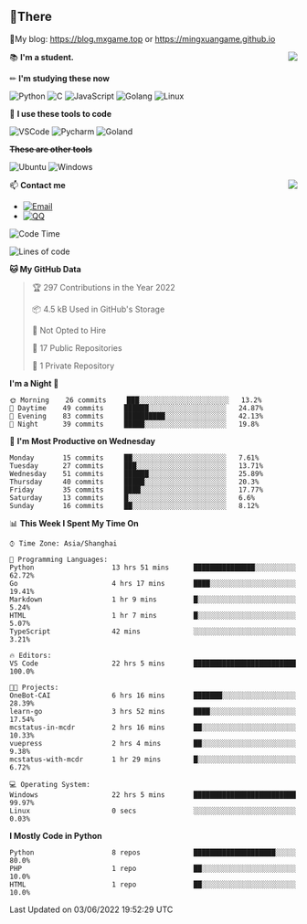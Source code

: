 
## **👏There**

📰My blog: https://blog.mxgame.top or https://mingxuangame.github.io

<img align="right" src="https://github-readme-stats.vercel.app/api/top-langs/?username=MingxuanGame"/>


📚 **I'm a student.**

✏ **I'm studying these now**

![Python](https://img.shields.io/badge/-Python-blue?style=flat-square&logo=Python&logoColor=fff)
![C](https://img.shields.io/badge/-C-585858?style=flat-square&logo=C&logoColor=fff)
![JavaScript](https://img.shields.io/badge/-JavaScript-ffca18?style=flat-square&logo=JavaScript&logoColor=fff)
![Golang](https://img.shields.io/badge/-Go-007d9c?style=flat-square&logo=Go&logoColor=fff)
![Linux](https://img.shields.io/badge/-Linux-black?style=flat-square&logo=Linux&logoColor=fff)

🔨 **I use these tools to code**

![VSCode](https://img.shields.io/badge/-VSCode-blue?style=flat-square&logo=visualstudiocode&logoColor=fff)
![Pycharm](https://img.shields.io/badge/-Pycharm-green?style=flat-square&logo=pycharm&logoColor=fff)
![Goland](https://img.shields.io/badge/-Goland-purple?style=flat-square&logo=goland&logoColor=fff)

 **~~These are other tools~~**

![Ubuntu](https://img.shields.io/badge/-Ubuntu-orange?style=flat-square&logo=Ubuntu&logoColor=fff)
![Windows](https://img.shields.io/badge/-Windows-blue?style=flat-square&logo=Windows&logoColor=fff)

<img align="right" src="https://github-readme-stats.vercel.app/api?username=MingxuanGame" />


📫 **Contact me**

* [![Email](https://img.shields.io/badge/Email-MingxuanGame@outlook.com-1?style=social&logoColor=fff)](mailto:MingxuanGame@outlook.com)
* [![QQ](https://img.shields.io/badge/QQ-1060148379-1?style=social&logoColor=fff)](tencent://AddContact/?fromId=45&fromSubId=1&subcmd=all&uin=1060148379&website=www.oicqzone.com)

<!--START_SECTION:waka-->
![Code Time](http://img.shields.io/badge/Code%20Time-22%20hrs%209%20mins-blue)

![Lines of code](https://img.shields.io/badge/From%20Hello%20World%20I%27ve%20Written-27%20Thousand%20lines%20of%20code-blue)

**🐱 My GitHub Data** 

> 🏆 297 Contributions in the Year 2022
 > 
> 📦 4.5 kB Used in GitHub's Storage 
 > 
> 🚫 Not Opted to Hire
 > 
> 📜 17 Public Repositories 
 > 
> 🔑 1 Private Repository 
 > 
**I'm a Night 🦉** 

```text
🌞 Morning    26 commits     ███░░░░░░░░░░░░░░░░░░░░░░   13.2% 
🌆 Daytime    49 commits     ██████░░░░░░░░░░░░░░░░░░░   24.87% 
🌃 Evening    83 commits     ██████████░░░░░░░░░░░░░░░   42.13% 
🌙 Night      39 commits     █████░░░░░░░░░░░░░░░░░░░░   19.8%

```
📅 **I'm Most Productive on Wednesday** 

```text
Monday       15 commits     ██░░░░░░░░░░░░░░░░░░░░░░░   7.61% 
Tuesday      27 commits     ███░░░░░░░░░░░░░░░░░░░░░░   13.71% 
Wednesday    51 commits     ██████░░░░░░░░░░░░░░░░░░░   25.89% 
Thursday     40 commits     █████░░░░░░░░░░░░░░░░░░░░   20.3% 
Friday       35 commits     ████░░░░░░░░░░░░░░░░░░░░░   17.77% 
Saturday     13 commits     █░░░░░░░░░░░░░░░░░░░░░░░░   6.6% 
Sunday       16 commits     ██░░░░░░░░░░░░░░░░░░░░░░░   8.12%

```


📊 **This Week I Spent My Time On** 

```text
⌚︎ Time Zone: Asia/Shanghai

💬 Programming Languages: 
Python                   13 hrs 51 mins      ███████████████░░░░░░░░░░   62.72% 
Go                       4 hrs 17 mins       ████░░░░░░░░░░░░░░░░░░░░░   19.41% 
Markdown                 1 hr 9 mins         █░░░░░░░░░░░░░░░░░░░░░░░░   5.24% 
HTML                     1 hr 7 mins         █░░░░░░░░░░░░░░░░░░░░░░░░   5.07% 
TypeScript               42 mins             ░░░░░░░░░░░░░░░░░░░░░░░░░   3.21%

🔥 Editors: 
VS Code                  22 hrs 5 mins       █████████████████████████   100.0%

🐱‍💻 Projects: 
OneBot-CAI               6 hrs 16 mins       ███████░░░░░░░░░░░░░░░░░░   28.39% 
learn-go                 3 hrs 52 mins       ████░░░░░░░░░░░░░░░░░░░░░   17.54% 
mcstatus-in-mcdr         2 hrs 16 mins       ██░░░░░░░░░░░░░░░░░░░░░░░   10.33% 
vuepress                 2 hrs 4 mins        ██░░░░░░░░░░░░░░░░░░░░░░░   9.38% 
mcstatus-with-mcdr       1 hr 29 mins        █░░░░░░░░░░░░░░░░░░░░░░░░   6.72%

💻 Operating System: 
Windows                  22 hrs 5 mins       █████████████████████████   99.97% 
Linux                    0 secs              ░░░░░░░░░░░░░░░░░░░░░░░░░   0.03%

```

**I Mostly Code in Python** 

```text
Python                   8 repos             ████████████████████░░░░░   80.0% 
PHP                      1 repo              ██░░░░░░░░░░░░░░░░░░░░░░░   10.0% 
HTML                     1 repo              ██░░░░░░░░░░░░░░░░░░░░░░░   10.0%

```



 Last Updated on 03/06/2022 19:52:29 UTC
<!--END_SECTION:waka-->
